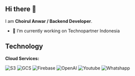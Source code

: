 ## Hi there 👋

I am **Choirul Anwar / Backend Developer**.

- 🔭 I’m currently working on Technopartner Indonesia

## Technology

**Cloud Services:**

![S3](https://img.shields.io/badge/Storage-S3-informational?style=flat&logo=amazon-s3&logoColor=white&color=6aa6f8)
![GCS](https://img.shields.io/badge/Google-Storage-informational?style=flat&logo=googlecloudstorage&logoColor=white&color=6aa6f8)
![Firebase](https://img.shields.io/badge/Google-Firebase-informational?style=flat&logo=firebase&logoColor=white&color=6aa6f8)
![OpenAI](https://img.shields.io/badge/AI-OpenAI-informational?style=flat&logo=openai&logoColor=white&color=6aa6f8)
![Youtube](https://img.shields.io/badge/Google-Youtube-informational?style=flat&logo=youtube&logoColor=white&color=6aa6f8)
![Whatshapp](https://img.shields.io/badge/Meta-Whatsapp-informational?style=flat&logo=whatsapp&logoColor=white&color=6aa6f8)
